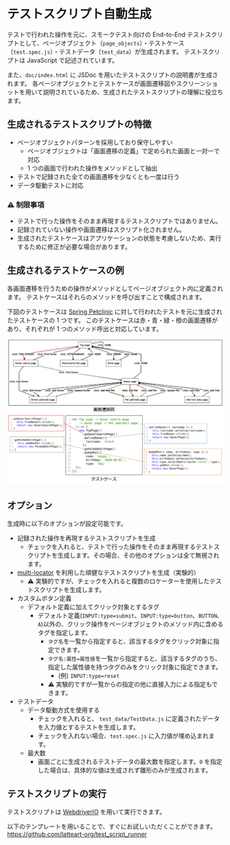 # テストスクリプト自動生成

テストで行われた操作を元に、スモークテスト向けの End-to-End テストスクリプトとして、ページオブジェクト（`page_objects`）・テストケース（`test.spec.js`）・テストデータ（`test_data`）が生成されます。
テストスクリプトは JavaScript で記述されています。

また、`doc/index.html` に JSDoc を用いたテストスクリプトの説明書が生成されます。
各ページオブジェクトとテストケースが画面遷移図やスクリーンショットを用いて説明されているため、生成されたテストスクリプトの理解に役立ちます。

## 生成されるテストスクリプトの特徴

- ページオブジェクトパターンを採用しており保守しやすい
  - ページオブジェクトは「画面遷移の定義」で定められた画面と一対一で対応
  - 1 つの画面で行われた操作をメソッドとして抽出
- テストで記録された全ての画面遷移を少なくとも一度は行う
- データ駆動テストに対応

### :warning: 制限事項

- テストで行った操作をそのまま再現するテストスクリプトではありません。
- 記録されていない操作や画面遷移はスクリプト化されません。
- 生成されたテストケースはアプリケーションの状態を考慮しないため、実行するために修正が必要な場合があります。

## 生成されるテストケースの例

各画面遷移を行うための操作がメソッドとしてページオブジェクト内に定義されます。
テストケースはそれらのメソッドを呼び出すことで構成されます。

下図のテストケースは [Spring Petclinic](https://projects.spring.io/spring-petclinic/) に対して行われたテストを元に生成されたテストケースの 1 つです。
このテストケースは赤・青・緑・橙の画面遷移があり、それぞれが 1 つのメソッド呼出と対応しています。

![テストケース](images/test-case.png)

## オプション

生成時に以下のオプションが設定可能です。

- 記録された操作を再現するテストスクリプトを生成
  - チェックを入れると、テストで行った操作をそのまま再現するテストスクリプトを生成します。その場合、その他のオプションは全て無視されます。
- [multi-locator](https://github.com/latteart-org/multi-locator) を利用した頑健なテストスクリプトを生成（実験的）
  - :warning: 実験的ですが、チェックを入れると複数のロケーターを使用したテストスクリプトを生成します。
- カスタムボタン定義
  - デフォルト定義に加えてクリック対象とするタグ
    - デフォルト定義(`INPUT:type=submit`、`INPUT:type=button`、`BUTTON`、`A`)以外の、クリック操作をページオブジェクトのメソッド内に含めるタグを指定します。
      - `タグ名`を一覧から指定すると、該当するタグをクリック対象に指定できます。
      - `タグ名:属性=属性値`を一覧から指定すると、該当するタグのうち、指定した属性値を持つタグのみをクリック対象に指定できます。
        - (例) `INPUT:type=reset`
      - :warning: 実験的ですが一覧からの指定の他に直接入力による指定もできます。
- テストデータ
  - データ駆動方式を使用する
    - チェックを入れると、 `test_data/TestData.js` に定義されたデータを入力値とするテストを生成します。
    - チェックを入れない場合、`test.spec.js` に入力値が埋め込まれます。
  - 最大数
    - 画面ごとに生成されるテストデータの最大数を指定します。`0` を指定した場合は、具体的な値は生成されず雛形のみが生成されます。

## テストスクリプトの実行

テストスクリプトは [WebdriverIO](https://webdriver.io/) を用いて実行できます。

以下のテンプレートを用いることで、すぐにお試しいただくことができます。
https://github.com/latteart-org/test_script_runner
